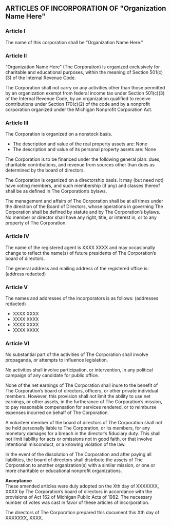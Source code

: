 ## ARTICLES OF INCORPORATION OF "Organization Name Here"

### Article I

The name of this corporation shall be "Organization Name Here."

### Article II

"Organization Name Here" \(The Corporation\) is organized exclusively for charitable and educational purposes, within the meaning of Section 501\(c\)\(3\) of the Internal Revenue Code.

The Corporation shall not carry on any activities other than those permitted by an organization exempt from federal income tax under Section 501\(c\)\(3\) of the Internal Revenue Code, by an organization qualified to receive contributions under Section 170\(c\)\(2\) of the code and by a nonprofit corporation organized under the Michigan Nonprofit Corporation Act.

### Article III

The Corporation is organized on a nonstock basis.

* The description and value of the real property assets are: None
* The description and value of its personal property assets are: None

The Corporation is to be financed under the following general plan: dues, charitable contributions, and revenue from sources other than dues as determined by the board of directors.

The Corporation is organized on a directorship basis. It may \(but need not\) have voting members, and such membership \(if any\) and classes thereof shall be as defined in The Corporation’s bylaws.

The management and affairs of The Corporation shall be at all times under the direction of the Board of Directors, whose operations in governing The Corporation shall be defined by statute and by The Corporation’s bylaws. No member or director shall have any right, title, or interest in, or to any property of The Corporation.

### Article IV

The name of the registered agent is XXXX XXXX and may occasionally change to reflect the name\(s\) of future presidents of The Corporation’s board of directors.

The general address and mailing address of the registered office is: \(address redacted\)

### Article V

The names and addresses of the incorporators is as follows: \(addresses redacted\)

* XXXX XXXX
* XXXX XXXX
* XXXX XXXX
* XXXX XXXX

### Article VI

No substantial part of the activities of The Corporation shall involve propaganda, or attempts to influence legislation.

No activities shall involve participation, or intervention, in any political campaign of any candidate for public office.

None of the net earnings of The Corporation shall inure to the benefit of The Corporation’s board of directors, officers, or other private individual members. However, this provision shall not limit the ability to use net earnings, or other assets, in the furtherance of The Corporation’s mission, to pay reasonable compensation for services rendered, or to reimburse expenses incurred on behalf of The Corporation.

A volunteer member of the board of directors of The Corporation shall not be held personally liable to The Corporation, or its members, for any monetary damages for a breach in the director’s fiduciary duty. This shall not limit liability for acts or omissions not in good faith, or that involve intentional misconduct, or a knowing violation of the law.

In the event of the dissolution of The Corporation and after paying all liabilities, the board of directors shall distribute the assets of The Corporation to another organization\(s\) with a similar mission, or one or more charitable or educational nonprofit organizations.

**Acceptance**  
These amended articles were duly adopted on the Xth day of XXXXXXX, XXXX by The Corporation’s board of directors in accordance with the provisions of Act 162 of Michigan Public Acts of 1982. The necessary number of votes was cast in favor of these articles of incorporation.

The directors of The Corporation prepared this document this Xth day of XXXXXXX, XXXX.

